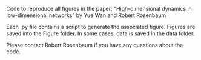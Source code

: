 Code to reproduce all figures in the paper:
"High-dimensional dynamics in low-dimensional networks"
by Yue Wan and Robert Rosenbaum

Each .py file contains a script to generate the associated figure. Figures are saved into the Figure folder. In some cases, data is saved in the data folder.

Please contact Robert Rosenbaum if you have any questions about the code.

